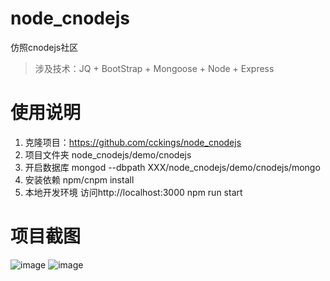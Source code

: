 # node_cnodejs
仿照cnodejs社区
> 涉及技术：JQ + BootStrap + Mongoose + Node + Express


# 使用说明
1. 克隆项目：https://github.com/cckings/node_cnodejs
2. 项目文件夹 node_cnodejs/demo/cnodejs
3. 开启数据库 mongod --dbpath XXX/node_cnodejs/demo/cnodejs/mongo
4. 安装依赖 npm/cnpm install
5. 本地开发环境 访问http://localhost:3000 npm run start

# 项目截图
![image](https://github.com/cckings/node_cnodejs/blob/master/demo/cnodejs/public/images/1.png?raw=true)
![image](https://github.com/cckings/node_cnodejs/blob/master/demo/cnodejs/public/images/2.png?raw=true)